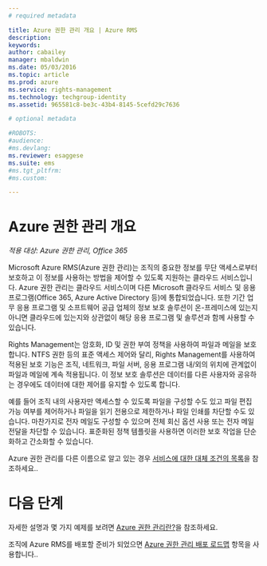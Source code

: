 ```yaml
---
# required metadata

title: Azure 권한 관리 개요 | Azure RMS
description:
keywords:
author: cabailey
manager: mbaldwin
ms.date: 05/03/2016
ms.topic: article
ms.prod: azure
ms.service: rights-management
ms.technology: techgroup-identity
ms.assetid: 965581c8-be3c-43b4-8145-5cefd29c7636

# optional metadata

#ROBOTS:
#audience:
#ms.devlang:
ms.reviewer: esaggese
ms.suite: ems
#ms.tgt_pltfrm:
#ms.custom:

---
```


# Azure 권한 관리 개요

*적용 대상: Azure 권한 관리, Office 365*

Microsoft Azure RMS(Azure 권한 관리)는 조직의 중요한 정보를 무단 액세스로부터 보호하고 이 정보를 사용하는 방법을 제어할 수 있도록 지원하는 클라우드 서비스입니다. Azure 권한 관리는 클라우드 서비스이며 다른 Microsoft 클라우드 서비스 및 응용 프로그램(Office 365, Azure Active Directory 등)에 통합되었습니다. 또한 기간 업무 응용 프로그램 및 소프트웨어 공급 업체의 정보 보호 솔루션이 온-프레미스에 있는지 아니면 클라우드에 있는지와 상관없이 해당 응용 프로그램 및 솔루션과 함께 사용할 수 있습니다. 

Rights Management는 암호화, ID 및 권한 부여 정책을 사용하여 파일과 메일을 보호합니다. NTFS 권한 등의 표준 액세스 제어와 달리, Rights Management를 사용하여 적용된 보호 기능은 조직, 네트워크, 파일 서버, 응용 프로그램 내/외의 위치에 관계없이 파일과 메일에 계속 적용됩니다. 이 정보 보호 솔루션은 데이터를 다른 사용자와 공유하는 경우에도 데이터에 대한 제어를 유지할 수 있도록 합니다.

예를 들어 조직 내의 사용자만 액세스할 수 있도록 파일을 구성할 수도 있고 파일 편집 가능 여부를 제어하거나 파일을 읽기 전용으로 제한하거나 파일 인쇄를 차단할 수도 있습니다. 마찬가지로 전자 메일도 구성할 수 있으며 전체 회신 옵션 사용 또는 전자 메일 전달을 차단할 수 있습니다. 표준화된 정책 템플릿을 사용하면 이러한 보호 작업을 단순화하고 간소화할 수 있습니다.

Azure 권한 관리를 다른 이름으로 알고 있는 경우 [서비스에 대한 대체 조건의 목록](azure-rms-aka.md)을 참조하세요..

# 다음 단계
자세한 설명과 몇 가지 예제를 보려면 [Azure 권한 관리란?](what-is-azure-rms.md)을 참조하세요.

조직에 Azure RMS를 배포할 준비가 되었으면 [Azure 권한 관리 배포 로드맵](../plan-design/deployment-roadmap.md) 항목을 사용합니다..




<!--HONumber=May16_HO1-->


